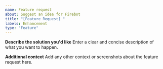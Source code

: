 ```yaml
---
name: Feature request
about: Suggest an idea for Firebot
title: "[Feature Request] "
labels: Enhancement
type: "Feature"
---
```


**Describe the solution you'd like**
Enter a clear and concise description of what you want to happen.

**Additional context**
Add any other context or screenshots about the feature request here.
